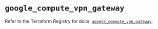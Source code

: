 # `google_compute_vpn_gateway`

Refer to the Terraform Registry for docs: [`google_compute_vpn_gateway`](https://registry.terraform.io/providers/hashicorp/google/5.37.0/docs/resources/compute_vpn_gateway).
